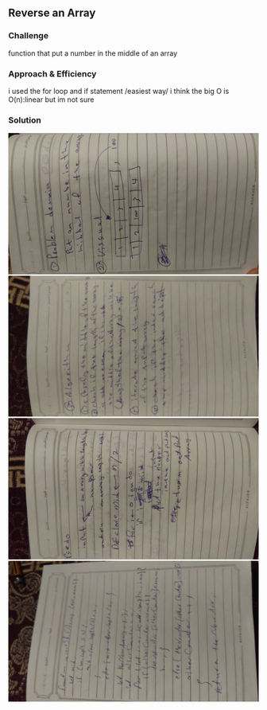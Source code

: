 ## Reverse an Array

### Challenge
function that put a number in the middle of an array

### Approach & Efficiency

i used the for loop and if statement /easiest way/ i think the big O is O(n):linear but im not sure

### Solution
![whiteboard images](./assets/array-shift/array-shift1.jpg)
![whiteboard images](./assets/array-shift/array-shift2.jpg)
![whiteboard images](./assets/array-shift/array-shift3.jpg)
![whiteboard images](./assets/array-shift/array-shift4.jpg)